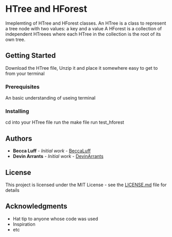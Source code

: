 # HTree and HForest

Imeplemting of HTree and HForest classes.
An HTree is a class to represent a tree node with two values: a key and a value
A HForest is a collection of independent HTreees where each HTree in the collection is the root of its own tree.

## Getting Started

Download the HTree file, Unzip it and place it somewhere easy to get to from your terminal

### Prerequisites

An basic understanding of useing terminal

### Installing

cd into your HTree file
run the make file
run test_hforest

## Authors

* **Becca Luff** - *Initial work* - [BeccaLuff](https://github.com/BeccaLuff)
* **Devin Arrants** - *Initial work* - [DevinArrants](https://github.com/DevinArrants)


## License

This project is licensed under the MIT License - see the [LICENSE.md](LICENSE.md) file for details

## Acknowledgments

* Hat tip to anyone whose code was used
* Inspiration
* etc

